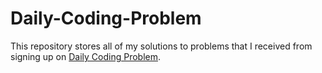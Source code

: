 # Daily-Coding-Problem
This repository stores all of my solutions to problems that I received from signing up on [Daily Coding Problem](https://www.dailycodingproblem.com/).
